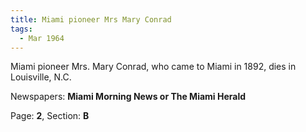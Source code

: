 ```yaml
---  
title: Miami pioneer Mrs Mary Conrad  
tags:  
  - Mar 1964  
---  
```

  
Miami pioneer Mrs. Mary Conrad, who came to Miami in 1892, dies in Louisville, N.C.  
  
Newspapers: **Miami Morning News or The Miami Herald**  
  
Page: **2**, Section: **B** 
